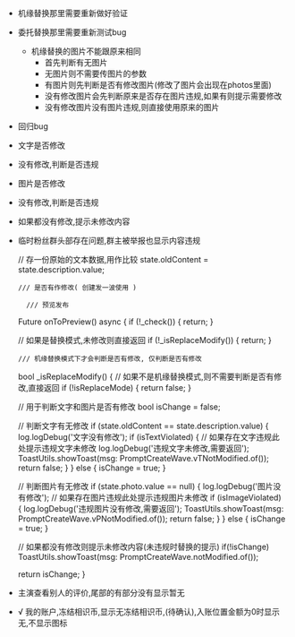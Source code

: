 - 机缘替换那里需要重新做好验证
- 委托替换那里需要重新测试bug
    - 机缘替换的图片不能跟原来相同
        - 首先判断有无图片
        - 无图片则不需要传图片的参数
        - 有图片则先判断是否有修改图片(修改了图片会出现在photos里面)
        - 没有修改图片会先判断原来是否存在图片违规,如果有则提示需要修改
        - 没有修改图片没有图片违规,则直接使用原来的图片
- 回归bug

- 文字是否修改
- 没有修改,判断是否违规
- 图片是否修改
- 没有修改,判断是否违规
- 如果都没有修改,提示未修改内容

- 临时粉丝群头部存在问题,群主被举报也显示内容违规

    // 存一份原始的文本数据,用作比较
    state.oldContent = state.description.value;

      /// 是否有作修改( 创建发一波使用 )

        /// 预览发布
  Future<void> onToPreview() async {
    if (!_check()) {
      return;
    }

    // 如果是替换模式,未修改则直接返回
    if (!_isReplaceModify()) {
      return;
    }


      /// 机缘替换模式下才会判断是否有修改, 仅判断是否有修改
  bool _isReplaceModify() {
    // 如果不是机缘替换模式,则不需要判断是否有修改,直接返回
    if (!isReplaceMode) {
      return false;
    }

    // 用于判断文字和图片是否有修改
    bool isChange = false;

    // 判断文字有无修改
    if (state.oldContent == state.description.value) {
      log.logDebug('文字没有修改');
      if (isTextViolated) {
        // 如果存在文字违规此处提示违规文字未修改
        log.logDebug('违规文字未修改,需要返回');
        ToastUtils.showToast(msg: PromptCreateWave.vTNotModified.of());
        return false;
      }
    } else {
      isChange = true;
    }

    // 判断图片有无修改
    if (state.photo.value == null) {
      log.logDebug('图片没有修改');
      // 如果存在图片违规此处提示违规图片未修改
      if (isImageViolated) {
        log.logDebug('违规图片没有修改,需要返回');
        ToastUtils.showToast(msg: PromptCreateWave.vPNotModified.of());
        return false;
      }
    } else {
      isChange = true;
    }

    // 如果都没有修改则提示未修改内容(未违规时替换的提示)
    if(!isChange) ToastUtils.showToast(msg: PromptCreateWave.notModified.of());

    return isChange;
  }


- 主演查看别人的评价,尾部的有部分没有显示暂无
-  √ 我的账户,冻结相识币,显示无冻结相识币,(待确认),入账位置金额为0时显示无,不显示图标